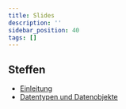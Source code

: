 ```yaml
---
title: Slides
description: ''
sidebar_position: 40
tags: []
---
```


## Steffen
- [Einleitung](/slides/steffen/intro)
- [Datentypen und Datenobjekte](/slides/steffen/datatypes-and-dataobjects)

